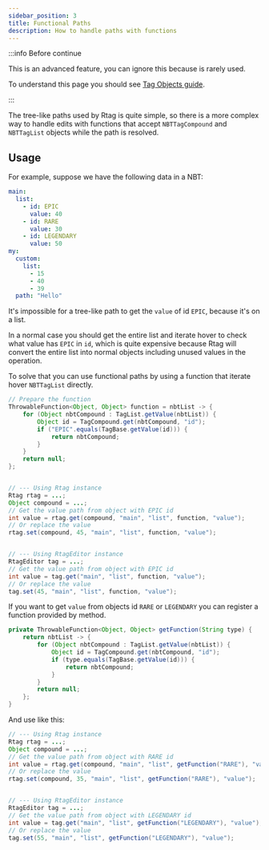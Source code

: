 ```yaml
---
sidebar_position: 3
title: Functional Paths
description: How to handle paths with functions
---
```


:::info Before continue

This is an advanced feature, you can ignore this because is rarely used.

To understand this page you should see [Tag Objects guide](/advanced/tags.md).

:::


The tree-like paths used by Rtag is quite simple, so there is a more complex way to handle edits with functions that accept `NBTTagCompound` and `NBTTagList` objects while the path is resolved.

## Usage

For example, suppose we have the following data in a NBT:

```yaml
main:
  list:
  	- id: EPIC
  	  value: 40
  	- id: RARE
  	  value: 30
  	- id: LEGENDARY
  	  value: 50
my:
  custom:
  	list:
  	  - 15
  	  - 40
  	  - 39
  path: "Hello"
```

It's impossible for a tree-like path to get the `value` of id `EPIC`, because it's on a list.

In a normal case you should get the entire list and iterate hover to check what value has `EPIC` in `id`, which is quite expensive because Rtag will convert the entire list into normal objects including unused values in the operation.

To solve that you can use functional paths by using a function that iterate hover `NBTTagList` directly.

```java
// Prepare the function
ThrowableFunction<Object, Object> function = nbtList -> {
	for (Object nbtCompound : TagList.getValue(nbtList)) {
		Object id = TagCompound.get(nbtCompound, "id");
		if ("EPIC".equals(TagBase.getValue(id))) {
			return nbtCompound;
		}
	}
	return null;
};


// --- Using Rtag instance
Rtag rtag = ...;
Object compound = ...;
// Get the value path from object with EPIC id
int value = rtag.get(compound, "main", "list", function, "value");
// Or replace the value
rtag.set(compound, 45, "main", "list", function, "value");


// --- Using RtagEditor instance
RtagEditor tag = ...;
// Get the value path from object with EPIC id
int value = tag.get("main", "list", function, "value");
// Or replace the value
tag.set(45, "main", "list", function, "value");
```

If you want to get `value` from objects id `RARE` or `LEGENDARY` you can register a function provided by method.

```java
private ThrowableFunction<Object, Object> getFunction(String type) {
	return nbtList -> {
		for (Object nbtCompound : TagList.getValue(nbtList)) {
			Object id = TagCompound.get(nbtCompound, "id");
			if (type.equals(TagBase.getValue(id))) {
				return nbtCompound;
			}
		}
		return null;
	};
}
```

And use like this:

```java
// --- Using Rtag instance
Rtag rtag = ...;
Object compound = ...;
// Get the value path from object with RARE id
int value = rtag.get(compound, "main", "list", getFunction("RARE"), "value");
// Or replace the value
rtag.set(compound, 35, "main", "list", getFunction("RARE"), "value");


// --- Using RtagEditor instance
RtagEditor tag = ...;
// Get the value path from object with LEGENDARY id
int value = tag.get("main", "list", getFunction("LEGENDARY"), "value");
// Or replace the value
tag.set(55, "main", "list", getFunction("LEGENDARY"), "value");
```